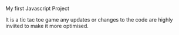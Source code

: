 My first Javascript Project<br>

It is a tic tac toe game any updates or changes to the code are highly inviited to make it more optimised. 
